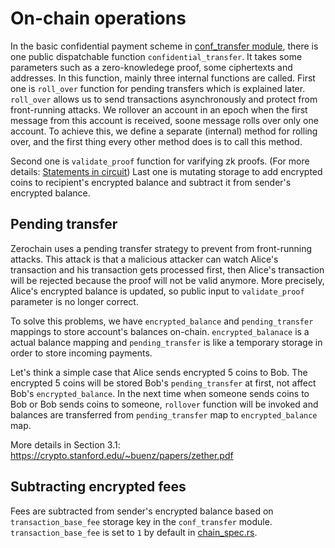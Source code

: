 # On-chain operations
In the basic confidential payment scheme in [conf_transfer module](https://github.com/LayerXcom/zero-chain/blob/master/core/proofs/src/circuit/confidential_transfer.rs), there is one public dispatchable function `confidential_transfer`. It takes some parameters such as a zero-knowledege proof, some ciphertexts and addresses.
In this function, mainly three internal functions are called. First one is `roll_over` function for pending transfers which is explained later. `roll_over` allows us to send transactions asynchronously and protect from front-running attacks. We rollover an account in an epoch when the first message from this account is received, soone message rolls over only one account. To achieve this, we define a separate (internal) method for rolling over, and the first thing every other method does is to call this method.

Second one is `validate_proof` function for varifying zk proofs. (For more details: [Statements in circuit](ch03-03-statement-in-circuit.md)) Last one is mutating storage to add encrypted coins to recipient's encrypted balance and subtract it from sender's encrypted balance.

## Pending transfer
Zerochain uses a pending transfer strategy to prevent from front-running attacks. This attack is that a malicious attacker can watch Alice's transaction and his transaction gets processed first, then Alice's transaction will be rejected because the proof will not be valid anymore. More precisely, Alice's encrypted balance is updated, so public input to `validate_proof` parameter is no longer correct.

To solve this problems, we have `encrypted_balance` and `pending_transfer` mappings to store account's balances on-chain. `encrypted_balanace` is a actual balance mapping and `pending_transfer` is like a temporary storage in order to store incoming payments.

Let's think a simple case that Alice sends encrypted 5 coins to Bob. The encrypted 5 coins will be stored Bob's `pending_transfer` at first, not affect Bob's `encrypted_balance`. In the next time when someone sends coins to Bob or Bob sends coins to someone, `rollover` function will be invoked and balances are transferred from `pending_transfer` map to `encrypted_balance` map.

More details in Section 3.1: https://crypto.stanford.edu/~buenz/papers/zether.pdf

## Subtracting encrypted fees

Fees are subtracted from sender's encrypted balance based on `transaction_base_fee` storage key in the `conf_transfer` module.
`transaction_base_fee` is set to `1` by default in [chain_spec.rs](https://github.com/LayerXcom/zero-chain/blob/67655966f3dd067011ea4fd215f128784b53ffd0/src/chain_spec.rs#L136).

